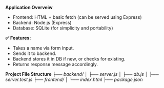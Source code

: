 **Application Overveiw**
- Frontend: HTML + basic fetch (can be served using Express)
- Backend: Node.js (Express)
- Database: SQLite (for simplicity and portability)

**✅ Features:**
- Takes a name via form input.
- Sends it to backend.
- Backend stores it in DB if new, or checks for existing.
- Returns response message accordingly.

**Project File Structure**
_├── backend/
│   ├── server.js
│   ├── db.js
│   ├── server.test.js
├── frontend/
│   └── index.html
├── package.json_

